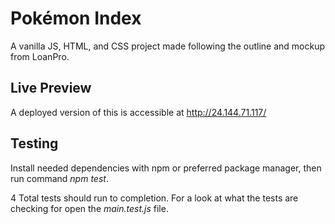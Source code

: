 # Pokémon Index

A vanilla JS, HTML, and CSS project made following the outline and mockup from LoanPro.

## Live Preview

A deployed version of this is accessible at http://24.144.71.117/

## Testing

Install needed dependencies with npm or preferred package manager, then run command _npm test_.

4 Total tests should run to completion. For a look at what the tests are checking for open the _main.test.js_ file.